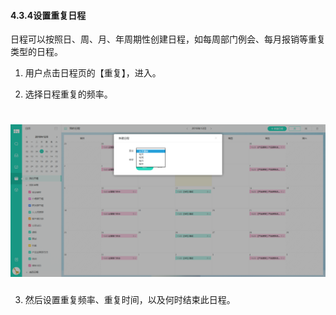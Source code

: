 #### 4.3.4设置重复日程

日程可以按照日、周、月、年周期性创建日程，如每周部门例会、每月报销等重复类型的日程。

1) 用户点击日程页的【重复】，进入。

2) 选择日程重复的频率。

# ![](/assets/4.3.4设置重复日程.png)

3) 然后设置重复频率、重复时间，以及何时结束此日程。

# 